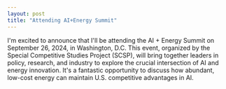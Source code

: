 ```yaml
---
layout: post
title: "Attending AI+Energy Summit"
---
```


I'm excited to announce that I'll be attending the AI + Energy Summit on September 26, 2024, in Washington, D.C. This event, organized by the Special Competitive Studies Project (SCSP), will bring together leaders in policy, research, and industry to explore the crucial intersection of AI and energy innovation. It's a fantastic opportunity to discuss how abundant, low-cost energy can maintain U.S. competitive advantages in AI.
